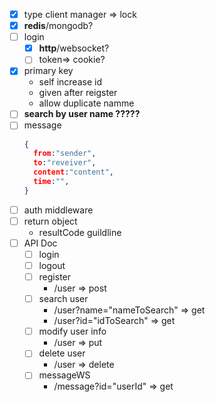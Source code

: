 + [x] type client manager => lock
+ [x] **redis**/mongodb?
+ [ ] login
  + [x] **http**/websocket?
  + [ ] token=> cookie?
+ [x] primary key 
  +  self increase id
  +  given after reigster
  +  allow duplicate namme
+ [ ] **search by user name ?????**
+ [ ] message
  ``` json
  {
    from:"sender",
    to:"reveiver",
    content:"content",
    time:"",
  }
  ```
+ [ ] auth middleware
+ [ ] return object
  + resultCode guildline
+ [ ] API Doc
  + [ ] login
  + [ ] logout
  + [ ] register
    +  /user => post
  + [ ] search user
    + /user?name="nameToSearch" => get
    + /user?id="idToSearch" => get
  + [ ] modify user info
    + /user => put
  + [ ] delete user
    + /user => delete
  + [ ] messageWS
    + /message?id="userId" => get
  

